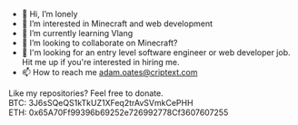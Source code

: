 - 👋 Hi, I’m lonely
- 👀 I’m interested in Minecraft and web development
- 🌱 I’m currently learning Vlang
- 💞️ I’m looking to collaborate on Minecraft?
- 💼 I'm looking for an entry level software engineer or web developer job. Hit me up if you're interested in hiring me.
- 📫 How to reach me adam.oates@criptext.com

Like my repositories? Feel free to donate.<br>
BTC: 3J6sSQeQS1kTkUZ1XFeq2trAvSVmkCePHH<br>
ETH: 0x65A70Ff99396b69252e726992778Cf3607607255
<!---
islonely/islonely is a ✨ special ✨ repository because its `README.md` (this file) appears on your GitHub profile.
You can click the Preview link to take a look at your changes.
--->
